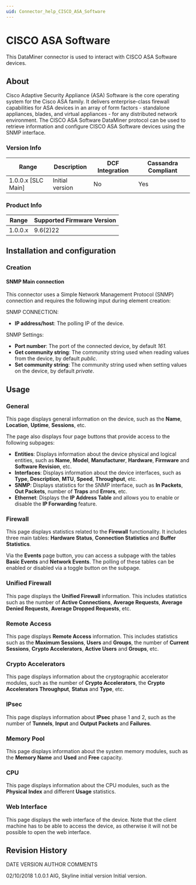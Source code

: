 ```yaml
---
uid: Connector_help_CISCO_ASA_Software
---
```


# CISCO ASA Software

This DataMiner connector is used to interact with CISCO ASA Software devices.

## About

Cisco Adaptive Security Appliance (ASA) Software is the core operating system for the Cisco ASA family. It delivers enterprise-class firewall capabilities for ASA devices in an array of form factors - standalone appliances, blades, and virtual appliances - for any distributed network environment. The CISCO ASA Software DataMiner protocol can be used to retrieve information and configure CISCO ASA Software devices using the SNMP interface.

### Version Info

| Range | Description | DCF Integration | Cassandra Compliant |
|----------------------|-----------------|---------------------|-------------------------|
| 1.0.0.x [SLC Main]   | Initial version | No                  | Yes                     |

### Product Info

| Range | Supported Firmware Version |
|------------------|-----------------------------|
| 1.0.0.x          | 9.6(2)22                    |

## Installation and configuration

### Creation

#### SNMP Main connection

This connector uses a Simple Network Management Protocol (SNMP) connection and requires the following input during element creation:

SNMP CONNECTION:

- **IP address/host**: The polling IP of the device.

SNMP Settings:

- **Port number**: The port of the connected device, by default *161.*
- **Get community string**: The community string used when reading values from the device, by default *public*.
- **Set community string**: The community string used when setting values on the device, by default *private*.

## Usage

### General

This page displays general information on the device, such as the **Name**, **Location**, **Uptime**, **Sessions**, etc.

The page also displays four page buttons that provide access to the following subpages:

- **Entities**: Displays information about the device physical and logical entities, such as **Name**, **Model**, **Manufacturer**, **Hardware**, **Firmware** and **Software Revision**, etc.
- **Interfaces**: Displays information about the device interfaces, such as **Type**, **Description**, **MTU**, **Speed**, **Throughput**, etc.
- **SNMP**: Displays statistics for the SNMP interface, such as **In Packets**, **Out Packets**, number of **Traps** and **Errors**, etc.
- **Ethernet**: Displays the **IP Address Table** and allows you to enable or disable the **IP Forwarding** feature.

### Firewall

This page displays statistics related to the **Firewall** functionality. It includes three main tables: **Hardware Status**, **Connection Statistics** and **Buffer Statistics**.

Via the **Events** page button, you can access a subpage with the tables **Basic Events** and **Network Events**. The polling of these tables can be enabled or disabled via a toggle button on the subpage.

### Unified Firewall

This page displays the **Unified Firewall** information. This includes statistics such as the number of **Active Connections**, **Average Requests**, **Average Denied Requests**, **Average Dropped Requests**, etc.

### Remote Access

This page displays **Remote Access** information. This includes statistics such as the **Maximum Sessions**, **Users** and **Groups**, the number of **Current Sessions**, **Crypto Accelerators**, **Active Users** and **Groups**, etc.

### Crypto Accelerators

This page displays information about the cryptographic accelerator modules, such as the number of **Crypto Accelerators**, the **Crypto Accelerators Throughput**, **Status** and **Type**, etc.

### IPsec

This page displays information about **IPsec** phase 1 and 2, such as the number of **Tunnels**, **Input** and **Output Packets** and **Failures**.

### Memory Pool

This page displays information about the system memory modules, such as the **Memory Name** and **Used** and **Free** capacity.

### CPU

This page displays information about the CPU modules, such as the **Physical Index** and different **Usage** statistics.

### Web Interface

This page displays the web interface of the device. Note that the client machine has to be able to access the device, as otherwise it will not be possible to open the web interface.

## Revision History

DATE VERSION AUTHOR COMMENTS

02/10/2018 1.0.0.1 AIG, Skyline initial version Initial version.
